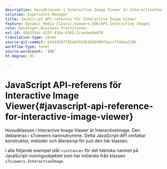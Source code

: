 ```yaml
---
description: Huvudklassen i Interactive Image Viewer är InteractiveImage. Den deklareras i s7viewers namnutrymme. Detta JavaScript-API omfattar konstruktor, metoder och återanrop för just den här klassen.
solution: Experience Manager
title: JavaScript API-referens för Interactive Image Viewer
feature: Dynamic Media Classic,Viewers,SDK/API,Interactive Images
role: Developer,Business Practitioner
exl-id: 40a3554c-633f-418e-b365-2cae4eebe878
translation-type: tm+mt
source-git-commit: b4344397f82eb7d2d61020909f4acc7fddea210b
workflow-type: tm+mt
source-wordcount: '106'
ht-degree: 0%

---
```


# JavaScript API-referens för Interactive Image Viewer{#javascript-api-reference-for-interactive-image-viewer}

Huvudklassen i Interactive Image Viewer är InteractiveImage. Den deklareras i s7viewers namnutrymme. Detta JavaScript-API omfattar konstruktor, metoder och återanrop för just den här klassen.

I alla följande exempel står `<instance>` för det faktiska namnet på JavaScript-visningsobjektet som har initierats från klassen `s7viewers.InteractiveImage`.
